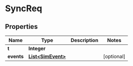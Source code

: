 

# SyncReq


## Properties

| Name | Type | Description | Notes |
|------------ | ------------- | ------------- | -------------|
|**t** | **Integer** |  |  |
|**events** | [**List&lt;SimEvent&gt;**](SimEvent.md) |  |  [optional] |



